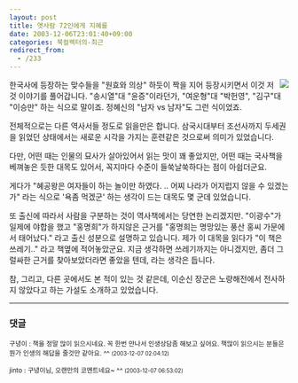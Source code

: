 ```yaml
---
layout: post
title: 옛사람 72인에게 지혜를
date: 2003-12-06T23:01:40+09:00
categories: 북컬렉터의-최근
redirect_from:
  - /233
---
```


<a href="http://www.bandibook.com/search/subject_view.php?code=2329056" target="bb"><img src="http://www.bandibook.com/largeimage/2329056.jpg" align="right" /></a>한국사에 등장하는 맞수들을 "원효와 의상" 하듯이 짝을 지어 등장시키면서 이것 저것 이야기를 풀어갑니다. "송시열"대 "윤증"이라던가, "여운형"대 "박헌영", "김구"대 "이승만" 하는 식으로 말이죠. 정혜신의 "남자 vs 남자"도 그런 식이었죠.

전체적으로는 다른 역사서들 정도로 읽을만은 합니다. 삼국시대부터 조선사까지 두세권을 읽었던 상태에서는 새로운 시각을 가지는 훈련같은 것으로써 의미가 있었습니다.

다만, 어떤 때는 인물의 묘사가 살아있어서 읽는 맛이 꽤 좋았지만, 어떤 때는 국사책을 베껴놓은 듯한 대목도 있어서, 꼭지마다 수준이 들쑥날쑥하다는 점이 아쉽더군요.

게다가 "혜공왕은 여자들이 하는 놀이만 하였다. .. 어찌 나라가 어지럽지 않을 수 있겠는가" 라는 식으로 '욕좀 먹겠군' 하는 생각이 드는 대목도 몇 군데 있었습니다.

또 출신에 따라서 사람을 구분하는 것이 역사책에서는 당연한 논리겠지만. "이광수"가 일제에 야합을 했고 "홍명희"가 하지않은 근거를 "홍명희는 명망있는 풍산 홍씨 가문에서 태어났다." 라고 출신 성분으로 설명하고 있습니다. 제가 이 대목을 읽다가 "이 책은 쓰레기.." 라고 책옆에 적어놓았군요. 지금 생각하면 쓰레기까지는 아니겠지만, 좀더 그럴싸한 근거를 찾아보았더라면 좋았을 텐데, 라는 생각은 듭니다.

참, 그리고, 다른 곳에서도 본 적이 있는 것 같은데, 이순신 장군은 노량해전에서 전사하지 않았다고 하는 가설도 소개하고 있었습니다.

* * *

### 댓글



<!--- cmt:500 --->
<!--- mail: --->
<!--- parent:0 --->

<small class=comment>구녕이 : 책을 정말 많이 읽으시네요. 꼭 한번 만나서 인생상담좀 해보고 싶어요. 책많이 읽으시는 분들은 뭔가 인생의 해답을 줄것만 같아요. ^^ <small>(2003-12-07 02:04:12)</small></small>


<!--- cmt:501 --->
<!--- mail: --->
<!--- parent:0 --->

<small class=comment>jinto : 구녕이님, 오랜만의 코멘트네요~ ^^ <small>(2003-12-07 06:53:02)</small></small>

